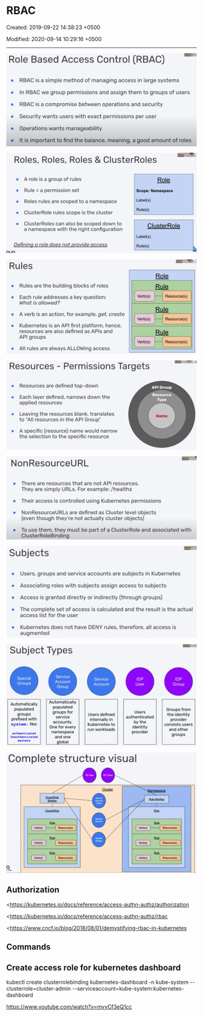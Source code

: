 # RBAC

Created: 2019-09-22 14:38:23 +0500

Modified: 2020-09-14 10:29:16 +0500

---

![Leo Role Based Access Control (RBAC) RBAC is a simple method of managing access in large systems In RBAC we group permissions and assign them to groups of users RBAC is a compromise between operations and security Security wants users with exact permissions per user Operations wants manageability It is important to find the balance, meaning, a good amount of roles ](../../../media/DevOps-Kubernetes-RBAC-image1.png)

![Roles, Roles, Roles & ClusterRoIes A role is a group of rules Rule = a permission set Roles rules are scoped to a namespace ClusterRole rules scope is the cluster ClusterRoles can also be scoped down to a namespace with the right configuration Defining a role does not provide access Role Scope: Namespace Label(s) Rule(s) ClusterR01e Label(s) Rule(s) ](../../../media/DevOps-Kubernetes-RBAC-image2.png)

![Rules Rules are the building blocks of roles Each rule addresses a key question: What is allowed? A verb is an action, for example, get, create Kubernetes is an API first platform, hence, resources are also defined as APIs and API groups All rules are always ALLOWing access Verb(s) Verb(s) Verb(s) Role Rule Resource(s) Rule Resource(s) Rule Resource(s) ](../../../media/DevOps-Kubernetes-RBAC-image3.png)

![Erm Resources - Permissions Targets Resources are defined top-down Each layer defined, narrows down the applied resources Leaving the resources blank, translates to "All resources in the API Group" A specific (resource) name would narrow the selection to the specific resource API Group Resource Type Name ](../../../media/DevOps-Kubernetes-RBAC-image4.png)

![Ern Leo NonResourceURL There are resources that are not API resources. They are simply URLs. For example: /healthz Their access is controlled using Kubernetes permissions NonResourceURLs are defined as Cluster level objects (even though they're not actually cluster objects) To use them, they must be part of a ClusterRole and associated with ClusterRoleBinding ](../../../media/DevOps-Kubernetes-RBAC-image5.png)

![Subjects Users, groups and service accounts are subjects in Kubernetes Associating roles with subjects assign access to subjects Access is granted directly or indirectly (through groups) The complete set of access is calculated and the result is the actual access list for the user Kubernetes does not have DENY rules, therefore, all access is augmented ](../../../media/DevOps-Kubernetes-RBAC-image6.png)

![O UL)JeCt Special Groups Automatically populated groups prefixed with system: like: authenti cated Unauthenticated mas ters Service Account Group Automatically populated groups for service accounts. One for every namespace and one lobal Service Account Users defined internally in Kubernetes to run workloads IDP User Users authenticated by the identity provider Group Groups from the identity provider consists users and other groups ](../../../media/DevOps-Kubernetes-RBAC-image7.png)

![Complete structure visual IDP User CluserRole Group ClusterRole IDP Group Cluster Rule Verb(s) Rule Resource(s) Verb(s) Role Binding Role Resource(s) Rule Rule ](../../../media/DevOps-Kubernetes-RBAC-image8.png)



## Authorization

<https://kubernetes.io/docs/reference/access-authn-authz/authorization

<https://kubernetes.io/docs/reference/access-authn-authz/rbac

<https://www.cncf.io/blog/2018/08/01/demystifying-rbac-in-kubernetes

## Commands

## Create access role for kubernetes dashboard

kubectl create clusterrolebinding kubernetes-dashboard -n kube-system --clusterrole=cluster-admin --serviceaccount=kube-system:kubernetes-dashboard

<https://www.youtube.com/watch?v=mvvCf3eQ1cc>
